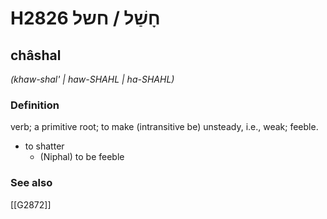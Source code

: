 # H2826 חָשַׁל / חשל

## châshal

_(khaw-shal' | haw-SHAHL | ha-SHAHL)_

### Definition

verb; a primitive root; to make (intransitive be) unsteady, i.e., weak; feeble.

- to shatter
    - (Niphal) to be feeble
### See also

[[G2872]]

